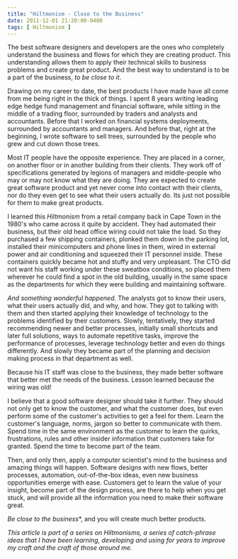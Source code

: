 ```yaml
---
title: "Hiltmonism - Close to the Business"
date: 2011-12-01 21:20:00-0400
tags: [ Hiltmonism ]
---
```


The best software designers and developers are the ones who completely understand the business and flows for which they are creating product. This understanding allows them to apply their technical skills to business problems and create great product.  And the best way to understand is to be a part of the business, *to be close to it*.

Drawing on my career to date, the best products I have made have all come from me being right in the thick of things. I spent 8 years writing leading edge hedge fund management and financial software, while sitting in the middle of a trading floor, surrounded by traders and analysts and accountants.  Before that I worked on financial systems deployments, surrounded by accountants and managers. And before that, right at the beginning, I wrote software to sell trees, surrounded by the people who grew and cut down those trees.

Most IT people have the opposite experience. They are placed in a corner, on another floor or in another building from their clients. They work off of specifications generated by legions of managers and middle-people who may or may not know what they are doing. They are expected to create great software product and yet never come into contact with their clients, nor do they even get to see what their users actually do. Its just not possible for them to make great products.

I learned this *Hiltmonism* from a retail company back in Cape Town in the 1980's who came across it quite by accident. They had automated their business, but their old head office wiring could not take the load. So they purchased a few shipping containers, plonked them down in the parking lot, installed their minicomputers and phone lines in them, wired in external power and air conditioning and squeezed their IT personnel inside. These containers quickly became hot and stuffy and very unpleasant. The CTO did not want his staff working under these sweatbox conditions, so placed them wherever he could find a spot in the old building, usually in the same space as the departments for which they were building and maintaining software.

*And something wonderful happened.* The analysts got to know their users, what their users actually did, and why, and how. They got to talking with them and then started applying their knowledge of technology to the problems identified by their customers. Slowly, tentatively, they started recommending newer and better processes, initially small shortcuts and later full solutions, ways to automate repetitive tasks, improve the performance of processes, leverage technology better and even do things differently. And slowly they became part of the planning and decision making process in that department as well.  

Because his IT staff was close to the business, they made better software that better met the needs of the business. Lesson learned because the wiring was old!

I believe that a good software designer should take it further. They should not only get to know the customer, and what the customer does, but even perform some of the customer's activities to get a feel for them. Learn the customer's language, norms, jargon so better to communicate with them. Spend time in the same environment as the customer to learn the quirks, frustrations, rules and other insider information that customers take for granted. Spend the time to become part of the team.

Then, and only then, apply a computer scientist's mind to the business and amazing things will happen. Software designs with new flows, better processes, automation, out-of-the-box ideas, even new business opportunities emerge with ease. Customers get to learn the value of your insight, become part of the design process, are there to help when you get stuck, and will provide all the information you need to make their software great.

*Be close to the business**, and you will create much better products.

*This article is part of a series on Hiltmonisms, a series of catch-phrase ideas that I have been learning, developing and using for years to improve my craft and the craft of those around me.*
